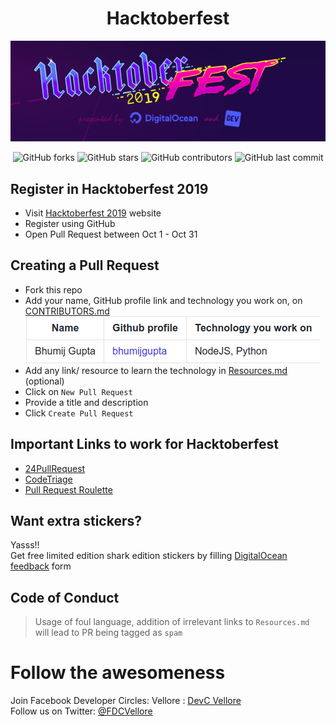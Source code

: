 <h1 align="center">Hacktoberfest</h1>
<p align="center">
    <img src="./assets/logo.png"><br>
</p>
<p align="center">
    <img alt="GitHub forks" src="https://img.shields.io/github/forks/FDC-Vellore/Hacktoberfest?style=for-the-badge"> <img alt="GitHub stars" src="https://img.shields.io/github/stars/FDC-Vellore/Hacktoberfest?style=for-the-badge"> <img alt="GitHub contributors" src="https://img.shields.io/github/contributors/FDC-Vellore/Hacktoberfest?style=for-the-badge"> <img alt="GitHub last commit" src="https://img.shields.io/github/last-commit/FDC-Vellore/Hacktoberfest?style=for-the-badge">
</p>

## Register in Hacktoberfest 2019

-   Visit [Hacktoberfest 2019](https://hacktoberfest.digitalocean.com/profile) website
-   Register using GitHub
-   Open Pull Request between Oct 1 - Oct 31

## Creating a Pull Request

-   Fork this repo
-   Add your name, GitHub profile link and technology you work on, on [CONTRIBUTORS.md](./CONTRIBUTORS.md)<br>
    ![example.png](./assets/example.png)
-   Add any link/ resource to learn the technology in [Resources.md](./Resources.md) (optional)
-   Click on `New Pull Request`
-   Provide a title and description
-   Click `Create Pull Request`

## Important Links to work for Hacktoberfest
- [24PullRequest](https://24pullrequests.com/projects)
- [CodeTriage](https://www.codetriage.com/)
- [Pull Request Roulette](http://www.pullrequestroulette.com)

## Want extra stickers?

Yasss!!<br>
Get free limited edition shark edition stickers by filling [DigitalOcean feedback](https://digitalocean.getfeedback.com/r/p44ADlqG/) form

## Code of Conduct

> Usage of foul language, addition of irrelevant links to `Resources.md` will lead to PR being tagged as `spam`

# Follow the awesomeness
Join Facebook Developer Circles: Vellore : [DevC Vellore](https://www.facebook.com/groups/DevCVellore/)<br>
Follow us on Twitter: [@FDCVellore](https://twitter.com/fdcvellore)
